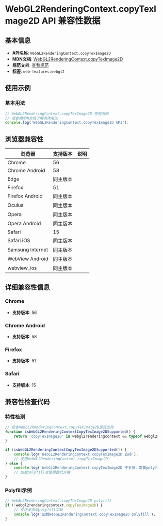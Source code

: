 # WebGL2RenderingContext.copyTexImage2D API 兼容性数据

## 基本信息

- **API名称**: `WebGL2RenderingContext.copyTexImage2D`
- **MDN文档**: [WebGL2RenderingContext.copyTexImage2D](https://developer.mozilla.org/docs/Web/API/WebGLRenderingContext/copyTexImage2D)
- **规范文档**: [查看规范](https://registry.khronos.org/webgl/specs/latest/1.0/#5.14.8)
- **标签**: `web-features:webgl2`

## 使用示例

### 基本用法

```javascript
// WebGL2RenderingContext.copyTexImage2D 使用示例
// 请查阅MDN文档了解具体用法
console.log('WebGL2RenderingContext.copyTexImage2D API');
```

## 浏览器兼容性

| 浏览器 | 支持版本 | 说明 |
|--------|----------|------|
| Chrome | 56 |  |
| Chrome Android | 58 |  |
| Edge | 同主版本 |  |
| Firefox | 51 |  |
| Firefox Android | 同主版本 |  |
| Oculus | 同主版本 |  |
| Opera | 同主版本 |  |
| Opera Android | 同主版本 |  |
| Safari | 15 |  |
| Safari iOS | 同主版本 |  |
| Samsung Internet | 同主版本 |  |
| WebView Android | 同主版本 |  |
| webview_ios | 同主版本 |  |

## 详细兼容性信息

### Chrome

- **支持版本**: 56

### Chrome Android

- **支持版本**: 58

### Firefox

- **支持版本**: 51

### Safari

- **支持版本**: 15

## 兼容性检查代码

### 特性检测

```javascript
// 检查WebGL2RenderingContext.copyTexImage2D是否支持
function isWebGL2RenderingContextCopyTexImage2DSupported() {
    return 'copyTexImage2D' in webgl2renderingcontext && typeof webgl2renderingcontext.copyTexImage2D === 'function';
}

if (isWebGL2RenderingContextCopyTexImage2DSupported()) {
    console.log('WebGL2RenderingContext.copyTexImage2D 支持');
    // 使用WebGL2RenderingContext.copyTexImage2D
} else {
    console.log('WebGL2RenderingContext.copyTexImage2D 不支持，需要polyfill');
    // 加载polyfill或使用替代方案
}
```

### Polyfill示例

```javascript
// WebGL2RenderingContext.copyTexImage2D polyfill
if (!webgl2renderingcontext.copyTexImage2D) {
    // 在这里添加polyfill实现
    console.log('加载WebGL2RenderingContext.copyTexImage2D polyfill');
}
```

